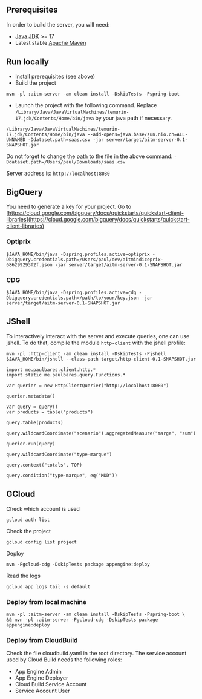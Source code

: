 ## Prerequisites

In order to build the server, you will need:
- [Java JDK](https://www.oracle.com/java/) >= 17
- Latest stable [Apache Maven](http://maven.apache.org/)

## Run locally

- Install prerequisites (see above)
- Build the project
```
mvn -pl :aitm-server -am clean install -DskipTests -Pspring-boot
```
- Launch the project with the following command. Replace `/Library/Java/JavaVirtualMachines/temurin-17.jdk/Contents/Home/bin/java` 
by your java path if necessary. 
```
/Library/Java/JavaVirtualMachines/temurin-17.jdk/Contents/Home/bin/java --add-opens=java.base/sun.nio.ch=ALL-UNNAMED -Ddataset.path=saas.csv -jar server/target/aitm-server-0.1-SNAPSHOT.jar
```
Do not forget to change the path to the file in the above command: `-Ddataset.path=/Users/paul/Downloads/saas.csv`

Server address is: `http://localhost:8080`

## BigQuery

You need to generate a key for your project. Go to [https://cloud.google.com/bigquery/docs/quickstarts/quickstart-client-libraries](https://cloud.google.com/bigquery/docs/quickstarts/quickstart-client-libraries)

### Optiprix
```
$JAVA_HOME/bin/java -Dspring.profiles.active=optiprix -Dbigquery.credentials.path=/Users/paul/dev/aitmindiceprix-686299293f2f.json -jar server/target/aitm-server-0.1-SNAPSHOT.jar
```

### CDG
```
$JAVA_HOME/bin/java -Dspring.profiles.active=cdg -Dbigquery.credentials.path=/path/to/your/key.json -jar server/target/aitm-server-0.1-SNAPSHOT.jar
```

## JShell

To interactively interact with the server and execute queries, one can use jshell. To do that, compile the module 
`http-client` with the jshell profile:

```
mvn -pl :http-client -am clean install -DskipTests -Pjshell
$JAVA_HOME/bin/jshell --class-path target/http-client-0.1-SNAPSHOT.jar
```

```jshelllanguage
import me.paulbares.client.http.*
import static me.paulbares.query.Functions.*

var querier = new HttpClientQuerier("http://localhost:8080")

querier.metadata()

var query = query()
var products = table("products")

query.table(products)

query.wildcardCoordinate("scenario").aggregatedMeasure("marge", "sum")

querier.run(query)

query.wildcardCoordinate("type-marque")

query.context("totals", TOP)

query.condition("type-marque", eq("MDD"))
```

## GCloud

Check which account is used
```
gcloud auth list
```

Check the project
```
gcloud config list project
```

Deploy
```
mvn -Pgcloud-cdg -DskipTests package appengine:deploy
```

Read the logs
```
gcloud app logs tail -s default
```

### Deploy from local machine

```
mvn -pl :aitm-server -am clean install -DskipTests -Pspring-boot \
&& mvn -pl :aitm-server -Pgcloud-cdg -DskipTests package appengine:deploy
```

### Deploy from CloudBuild

Check the file cloudbuild.yaml in the root directory. The service account used by Cloud Build needs the following roles:
- App Engine Admin
- App Engine Deployer
- Cloud Build Service Account
- Service Account User 

